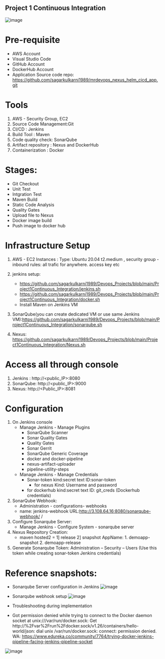 ## Project 1 Continuous Integration 
![image](https://user-images.githubusercontent.com/46215433/219878271-4ab530d7-9cf8-4f6d-b5b9-d988bd85ad25.png)

# Pre-requisite #
* AWS Account
* Visual Studio Code
* GitHub Account
* DockerHub Account
* Application Source code repo: https://github.com/sagarkulkarni1989/mrdevops_nexus_helm_cicd_app.git

# Tools
1. AWS - Security Group, EC2
2. Source Code Management:Git
3. CI/CD : Jenkins 
4. Build Tool : Maven
5. Code quality check: SonarQube 
6. Artifact repository : Nexus and DockerHub
7. Containerization : Docker 

# Stages:
- Git Checkout
- Unit Test
- Intgration Test
- Maven Build
- Static Code Analysis 
- Quality Gates 
- Upload file to Nexus 
- Docker image build
- Push image to docker hub

# Infrastructure  Setup 
1. AWS - EC2 Instances : Type: Ubuntu 20.04  t2.medium , security group - inbound rules: all trafic for anywhere.  access key etc
2. jenkins setup: 
      * https://github.com/sagarkulkarni1989/Devops_Projects/blob/main/Project1Continuous_Integration/jenkins.sh
      * https://github.com/sagarkulkarni1989/Devops_Projects/blob/main/Project1Continuous_Integration/docker.sh
      * Install Maven on Jenkins VM
	  
3. SonarQube(you can create dedicated VM or use same Jenkins VM):https://github.com/sagarkulkarni1989/Devops_Projects/blob/main/Project1Continuous_Integration/sonarqube.sh
4. Nexus: https://github.com/sagarkulkarni1989/Devops_Projects/blob/main/Project1Continuous_Integration/Nexus.sh

# Access all through console 
1. Jenkins : http://<public_IP>:8080
2. SonarQube: http://<public_IP>:9000
3. Nexus: http://<Public_IP>:8081

# Configuration #
1. On Jenkins console
    - Manage Jenkins - Manage Plugins
    	- SonarQube Scanner
    	- Sonar Quality Gates
    	- Quality Gates
    	- Sonar Gerrit
	    - SonarQube Generic Coverage
	    - docker and docker-pipeline 
	    - nexus-artifact-uploader
	    - pipeline-utility-steps
    - Manage Jenkins - Manage Credentials
  		 - Sonar-token   	 kind:secret text   	 ID:sonar-token
	         -  for nexus   Kind: Username and password
		 - for dockerhub  kind:secret text   ID: git_creds     (Dockerhub credentials)
2. SonarQube Webhook:
	- Administration - configurations- webhooks
	- name: jenkins-webhook     URL:http://3.108.64.16:8080/sonarqube-webhook/  <jenkins public_IP:8080>/
3. Configure Sonarqube Server:
	- Manage Jenkins - Configure System - sonarqube server
4. Nexus Repository Creation:
	- maven hosted2 = 1] release 2] snapshot   AppName: 1. demoapp-snapshot 2. demoapp-release
5. Generate Sonarqube Token: Administration – Security – Users  (Use this token while creating sonar-token Jenkins credentials)
	
# Reference snapshots:
* Sonarqube Server configuration in Jenkins 
![image](https://user-images.githubusercontent.com/46215433/219933058-7aaac154-5728-48be-87d3-e771971d18a1.png)

* Sonarqube webhook setup 
![image](https://user-images.githubusercontent.com/46215433/219933086-4b277da0-fbcf-4afe-8ac9-461917763b90.png)


* Troubleshooting during implementation 
* Got permission denied while trying to connect to the Docker daemon socket at unix:///var/run/docker.sock: Get      http://%2Fvar%2Frun%2Fdocker.sock/v1.26/containers/hello-world/json: dial unix /var/run/docker.sock: connect: permission denied.
WA: https://www.edureka.co/community/7764/trying-docker-jenkins-pipeline-facing-jenkins-pipeline-socket

![image](https://user-images.githubusercontent.com/46215433/219878288-ca13f5d8-8b38-47b2-b467-d7836f10e653.png)

